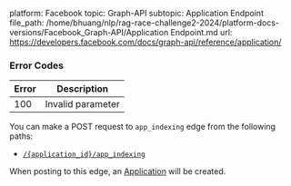 platform: Facebook
topic: Graph-API
subtopic: Application Endpoint
file_path: /home/bhuang/nlp/rag-race-challenge2-2024/platform-docs-versions/Facebook_Graph-API/Application Endpoint.md
url: https://developers.facebook.com/docs/graph-api/reference/application/

### Error Codes

| Error | Description |
| --- | --- |
| 100 | Invalid parameter |

You can make a POST request to `app_indexing` edge from the following paths:

* [`/{application_id}/app_indexing`](https://developers.facebook.com/docs/graph-api/reference/application/app_indexing/)

When posting to this edge, an [Application](https://developers.facebook.com/docs/graph-api/reference/application/) will be created.